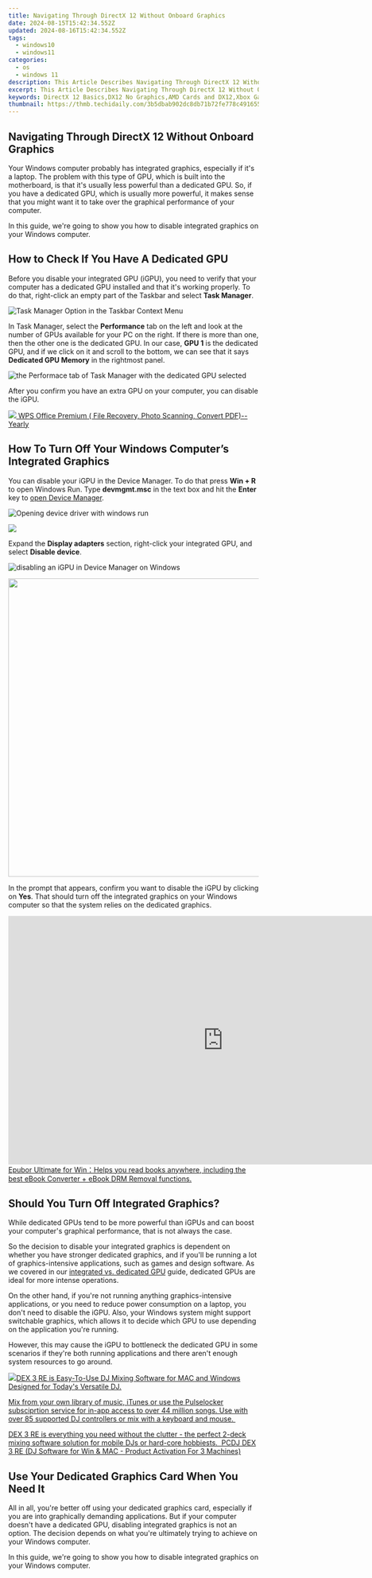 ```yaml
---
title: Navigating Through DirectX 12 Without Onboard Graphics
date: 2024-08-15T15:42:34.552Z
updated: 2024-08-16T15:42:34.552Z
tags:
  - windows10
  - windows11
categories:
  - os
  - windows 11
description: This Article Describes Navigating Through DirectX 12 Without Onboard Graphics
excerpt: This Article Describes Navigating Through DirectX 12 Without Onboard Graphics
keywords: DirectX 12 Basics,DX12 No Graphics,AMD Cards and DX12,Xbox Gaming Tech,GPU Free Games,Windows DX12 Guide,BIOS Compatible Titles
thumbnail: https://thmb.techidaily.com/3b5dbab902dc8db71b72fe778c491655a451dd9fd6fc0286da7f19ebe4c291dd.jpg
---
```


## Navigating Through DirectX 12 Without Onboard Graphics

 Your Windows computer probably has integrated graphics, especially if it's a laptop. The problem with this type of GPU, which is built into the motherboard, is that it's usually less powerful than a dedicated GPU. So, if you have a dedicated GPU, which is usually more powerful, it makes sense that you might want it to take over the graphical performance of your computer.

 In this guide, we're going to show you how to disable integrated graphics on your Windows computer.

## How to Check If You Have A Dedicated GPU

 Before you disable your integrated GPU (iGPU), you need to verify that your computer has a dedicated GPU installed and that it's working properly. To do that, right-click an empty part of the Taskbar and select **Task Manager**.

![Task Manager Option in the Taskbar Context Menu](https://static1.makeuseofimages.com/wordpress/wp-content/uploads/2022/11/Task-Manager-Option.jpg)

 In Task Manager, select the **Performance** tab on the left and look at the number of GPUs available for your PC on the right. If there is more than one, then the other one is the dedicated GPU. In our case, **GPU 1** is the dedicated GPU, and if we click on it and scroll to the bottom, we can see that it says **Dedicated GPU Memory** in the rightmost panel.

![the Performace tab of Task Manager with the dedicated GPU selected](https://static1.makeuseofimages.com/wordpress/wp-content/uploads/2023/09/performace-tab-of-task-manager-with-gpu-selected-1.jpg)

 After you confirm you have an extra GPU on your computer, you can disable the iGPU.

<!-- affiliate ads begin -->
<a href="https://secure.2checkout.com/order/checkout.php?PRODS=38729081&QTY=1&AFFILIATE=108875&CART=1"><img src="https://website-prod.cache.wpscdn.com/img/wps-spreadsheet-free-excel-editor-online-offline-1x.93e269d.png" border="0">
WPS Office Premium ( File Recovery, Photo Scanning, Convert PDF)--Yearly</a>
<!-- affiliate ads end -->
## How To Turn Off Your Windows Computer’s Integrated Graphics

 You can disable your iGPU in the Device Manager. To do that press **Win + R** to open Windows Run. Type **devmgmt.msc** in the text box and hit the **Enter** key to [open Device Manager](https://www.makeuseof.com/windows-open-device-manager/).

![Opening device driver with windows run](https://static1.makeuseofimages.com/wordpress/wp-content/uploads/2022/01/opening-device-manager-with-run.png)
<!-- affiliate ads begin -->
<a href="https://secure.2checkout.com/order/checkout.php?PRODS=35038891&QTY=1&AFFILIATE=108875&CART=1"><img src="https://www.dupinout.com/wp-content/uploads/2021/12/DupInOut-New-Duplicate-Scan-Tab.png" border="0"></a>
<!-- affiliate ads end -->

 Expand the **Display adapters** section, right-click your integrated GPU, and select **Disable device**.

![disabling an iGPU in Device Manager on Windows](https://static1.makeuseofimages.com/wordpress/wp-content/uploads/2023/09/disabling-igpu-in-device-manager.jpg)
<!-- affiliate ads begin -->
<a href="https://appsumo.8odi.net/c/5597632/2087394/7443" target="_top" id="2087394"><img src="//a.impactradius-go.com/display-ad/7443-2087394" border="0" alt="" width="1200" height="600"/></a><img height="0" width="0" src="https://appsumo.8odi.net/i/5597632/2087394/7443" style="position:absolute;visibility:hidden;" border="0" />
<!-- affiliate ads end -->

 In the prompt that appears, confirm you want to disable the iGPU by clicking on **Yes**. That should turn off the integrated graphics on your Windows computer so that the system relies on the dedicated graphics.

<!-- affiliate ads begin -->
<a href="https://secure.2checkout.com/order/checkout.php?PRODS=4599951&QTY=1&AFFILIATE=108875&CART=1"><iframe width="864" height="500" src="https://www.youtube.com/embed/jVnfr5HudQw" title="The Latest and Easiest Solution to Remove Kindle DRM on Windows (without Degrading)" frameborder="0" allow="accelerometer; autoplay; clipboard-write; encrypted-media; gyroscope; picture-in-picture; web-share" referrerpolicy="strict-origin-when-cross-origin" allowfullscreen></iframe>
Epubor Ultimate for Win：Helps you read books anywhere, including the best eBook Converter + eBook DRM Removal functions.</a>
<!-- affiliate ads end -->
## Should You Turn Off Integrated Graphics?

 While dedicated GPUs tend to be more powerful than iGPUs and can boost your computer's graphical performance, that is not always the case.

 So the decision to disable your integrated graphics is dependent on whether you have stronger dedicated graphics, and if you'll be running a lot of graphics-intensive applications, such as games and design software. As we covered in our [integrated vs. dedicated GPU](https://www.makeuseof.com/tag/can-shared-graphics-finally-compete-with-a-dedicated-graphics-card/) guide, dedicated GPUs are ideal for more intense operations.

 On the other hand, if you're not running anything graphics-intensive applications, or you need to reduce power consumption on a laptop, you don't need to disable the iGPU. Also, your Windows system might support switchable graphics, which allows it to decide which GPU to use depending on the application you're running.

 However, this may cause the iGPU to bottleneck the dedicated GPU in some scenarios if they're both running applications and there aren't enough system resources to go around.

<!-- affiliate ads begin -->
<a href="https://shop.pcdj.com/order/checkout.php?PRODS=4698827&QTY=1&AFFILIATE=108875&CART=1"> <img src="https://secure.avangate.com/images/merchant/47f4b6321e9fd8e8f7326a6adc1a7c1e/products/dex3REpage-newmainscreenshot.png" border="0">DEX 3 RE is Easy-To-Use DJ Mixing Software for MAC and Windows Designed for Today's Versatile DJ. 

 Mix from your own library of music, iTunes or use the Pulselocker subsciprtion service for in-app access to over 44 million songs. Use with over 85 supported DJ controllers or mix with a keyboard and mouse.  

 DEX 3 RE is everything you need without the clutter - the perfect 2-deck mixing software solution for mobile DJs or hard-core hobbiests.  
 PCDJ DEX 3 RE (DJ Software for Win & MAC - Product Activation For 3 Machines)</a>
<!-- affiliate ads end -->
## Use Your Dedicated Graphics Card When You Need It

 All in all, you're better off using your dedicated graphics card, especially if you are into graphically demanding applications. But if your computer doesn't have a dedicated GPU, disabling integrated graphics is not an option. The decision depends on what you're ultimately trying to achieve on your Windows computer.

 In this guide, we're going to show you how to disable integrated graphics on your Windows computer.



<ins class="adsbygoogle"
      style="display:block"
      data-ad-client="ca-pub-7571918770474297"
      data-ad-slot="8358498916"
      data-ad-format="auto"
      data-full-width-responsive="true"></ins>



